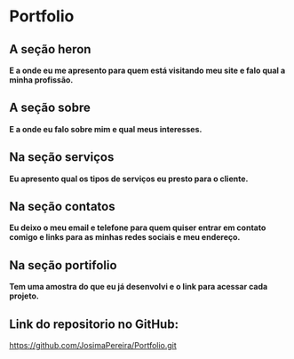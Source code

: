 # Portfolio
## A seção heron 
**E a onde eu me apresento para quem está visitando meu site e falo qual a minha profissão.**
## A seção sobre 
**E a onde eu falo sobre mim e qual meus interesses.**
## Na seção serviços 
**Eu apresento qual os tipos de serviços eu presto para o cliente.**
## Na seção contatos 
**Eu deixo o meu email e telefone para quem quiser entrar em contato comigo e links para as minhas redes sociais e meu endereço.**
## Na seção portifolio 
**Tem uma amostra do que eu já desenvolvi e o link para acessar cada projeto.**
## Link do repositorio no GitHub:
<https://github.com/JosimaPereira/Portfolio.git>
